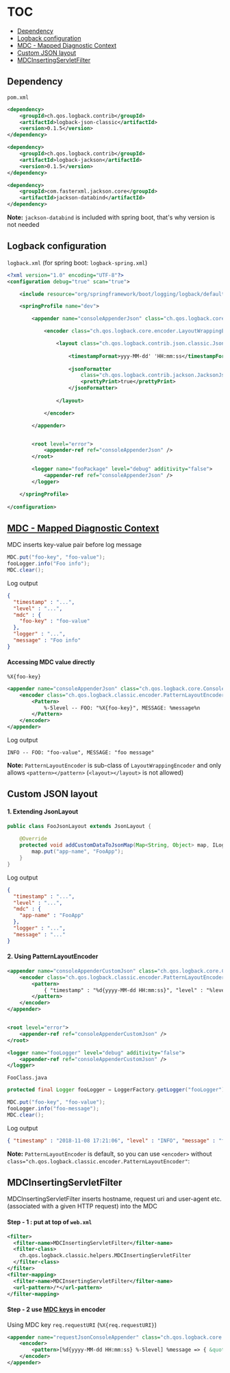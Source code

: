 # TOC
* [Dependency](/logback-logging-json.md#dependency)
* [Logback configuration](/logback-logging-json.md#logback-configuration)
* [MDC - Mapped Diagnostic Context](/logback-logging-json.md#mdc---mapped-diagnostic-context)
* [Custom JSON layout](/logback-logging-json.md#custom-json-layout)
* [MDCInsertingServletFilter](/logback-logging-json.md#mdcinsertingservletfilter)

## Dependency
`pom.xml`
```xml
<dependency>
	<groupId>ch.qos.logback.contrib</groupId>
	<artifactId>logback-json-classic</artifactId>
	<version>0.1.5</version>
</dependency>

<dependency>
	<groupId>ch.qos.logback.contrib</groupId>
	<artifactId>logback-jackson</artifactId>
	<version>0.1.5</version>
</dependency>

<dependency>
	<groupId>com.fasterxml.jackson.core</groupId>
	<artifactId>jackson-databind</artifactId>
</dependency>
```

**Note:** `jackson-databind` is included with spring boot, that's why version is not needed

## Logback configuration
`logback.xml` (for spring boot: `logback-spring.xml`)
```xml
<?xml version="1.0" encoding="UTF-8"?>
<configuration debug="true" scan="true">

	<include resource="org/springframework/boot/logging/logback/defaults.xml" />

	<springProfile name="dev">

		<appender name="consoleAppenderJson" class="ch.qos.logback.core.ConsoleAppender">

			<encoder class="ch.qos.logback.core.encoder.LayoutWrappingEncoder">

				<layout class="ch.qos.logback.contrib.json.classic.JsonLayout">
				
					<timestampFormat>yyy-MM-dd' 'HH:mm:ss</timestampFormat>
					
					<jsonFormatter
						class="ch.qos.logback.contrib.jackson.JacksonJsonFormatter">
						<prettyPrint>true</prettyPrint>
					</jsonFormatter>
					
				</layout>

			</encoder>

		</appender>


		<root level="error">
			<appender-ref ref="consoleAppenderJson" />
		</root>

		<logger name="fooPackage" level="debug" additivity="false">
			<appender-ref ref="consoleAppenderJson" />
		</logger>

	</springProfile>
	
</configuration>
```

## [MDC - Mapped Diagnostic Context](https://logback.qos.ch/manual/mdc.html)
MDC inserts key-value pair before log message
```java
MDC.put("foo-key", "foo-value");
fooLogger.info("Foo info");
MDC.clear();
```

Log output
```json
{
  "timestamp" : "...",
  "level" : "...",
  "mdc" : {
    "foo-key" : "foo-value"
  },
  "logger" : "...",
  "message" : "Foo info"
}
```

#### Accessing MDC value directly
`%X{foo-key}`
```xml
<appender name="consoleAppenderJson" class="ch.qos.logback.core.ConsoleAppender">
	<encoder class="ch.qos.logback.classic.encoder.PatternLayoutEncoder">
		<Pattern>
			%-5level -- FOO: "%X{foo-key}", MESSAGE: %message%n
		</Pattern>
	</encoder>       
</appender>  
```

Log output
```
INFO -- FOO: "foo-value", MESSAGE: "foo message"
```


**Note:** `PatternLayoutEncoder` is sub-class of `LayoutWrappingEncoder` and only allows `<pattern></pattern>` (`<layout></layout>` is not allowed)


## Custom JSON layout
#### 1. Extending JsonLayout
```java
public class FooJsonLayout extends JsonLayout {
	
	@Override
	protected void addCustomDataToJsonMap(Map<String, Object> map, ILoggingEvent event){
		map.put("app-name", "FooApp");
	}
}
```

Log output
```json
{
  "timestamp" : "...",
  "level" : "...",
  "mdc" : {
    "app-name" : "FooApp"
  },
  "logger" : "...",
  "message" : "..."
}
```

#### 2. Using PatternLayoutEncoder
```xml
<appender name="consoleAppenderCustomJson" class="ch.qos.logback.core.ConsoleAppender">
	<encoder class="ch.qos.logback.classic.encoder.PatternLayoutEncoder">
		<pattern>
			{ "timestamp" : "%d{yyyy-MM-dd HH:mm:ss}", "level" : "%level", "message" : "%message", "foo": "%X{foo-key}" }%n
		</pattern>
	</encoder>
</appender>


<root level="error">
	<appender-ref ref="consoleAppenderCustomJson" />
</root>

<logger name="fooLogger" level="debug" additivity="false">
	<appender-ref ref="consoleAppenderCustomJson" />
</logger>
```

`FooClass.java`
```java
protected final Logger fooLogger = LoggerFactory.getLogger("fooLogger");

MDC.put("foo-key", "foo-value");
fooLogger.info("foo-message");
MDC.clear();
```

Log output
```json
{ "timestamp" : "2018-11-08 17:21:06", "level" : "INFO", "message" : "foo-message", "foo": "foo-value"} }
```

**Note:** `PatternLayoutEncoder` is default, so you can use `<encoder>` without `class="ch.qos.logback.classic.encoder.PatternLayoutEncoder"`:

## MDCInsertingServletFilter
MDCInsertingServletFilter inserts hostname, request uri and user-agent etc. (associated with a given HTTP request) into the MDC

#### Step - 1 : put at top of `web.xml`
```xml
<filter>
  <filter-name>MDCInsertingServletFilter</filter-name>
  <filter-class>
    ch.qos.logback.classic.helpers.MDCInsertingServletFilter
  </filter-class>
</filter>
<filter-mapping>
  <filter-name>MDCInsertingServletFilter</filter-name>
  <url-pattern>/*</url-pattern>
</filter-mapping> 
```

#### Step - 2 use [MDC keys](https://logback.qos.ch/manual/mdc.html#mis) in encoder
Using MDC key `req.requestURI` (`%X{req.requestURI}`)
```xml
<appender name="requestJsonConsoleAppender" class="ch.qos.logback.core.ConsoleAppender">
	<encoder>
		<pattern>[%d{yyyy-MM-dd HH:mm:ss} %-5level] %message => { &quot;Uri&quot;: &quot;%X{req.requestURI}&quot;, RequestBody: %X{RequestBody} }%n</pattern>
	</encoder>
</appender>
```





